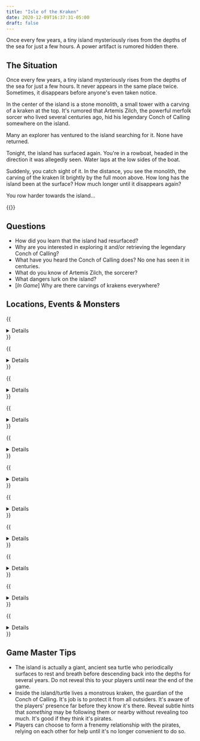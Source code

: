 ```yaml
---
title: "Isle of the Kraken"
date: 2020-12-09T16:37:31-05:00
draft: false
---
```


Once every few years, a tiny island mysteriously rises from the depths of the sea for just a few hours. A power artifact is rumored hidden there.

<div data-toc="In This Adventure"></div>



## The Situation

Once every few years, a tiny island mysteriously rises from the depths of the sea for just a few hours. It never appears in the same place twice. Sometimes, it disappears before anyone's even taken notice.

In the center of the island is a stone monolith, a small tower with a carving of a kraken at the top. It's rumored that Artemis Zilch, the powerful merfolk sorcer who lived several centuries ago, hid his legendary Conch of Calling somewhere on the island.

Many an explorer has ventured to the island searching for it. None have returned.

Tonight, the island has surfaced again. You're in a rowboat, headed in the direction it was allegedly seen. Water laps at the low sides of the boat.

Suddenly, you catch sight of it. In the distance, you see the monolith, the carving of the kraken lit brightly by the full moon above. How long has the island been at the surface? How much longer until it disappears again?

You row harder towards the island...

{{<maps href="">}}



## Questions

- How did you learn that the island had resurfaced?
- Why are you interested in exploring it and/or retrieving the legendary Conch of Calling?
- What have you heard the Conch of Calling does? No one has seen it in centuries.
- What do you know of Artemis Zilch, the sorcerer?
- What dangers lurk on the island?
- [_In Game_] Why are there carvings of krakens everywhere?



## Locations, Events & Monsters

{{<details summary="The Shore." blurb="As you approach the shore, you notice another ship is already moored to a tree. Attached to the mast is a black flag, with a skull-and-crossbones, gently flapping in the breeze." margin="true">}}
- _Events_
	+ A Wisdom Check reveals several pirates who are supposed to be keeping watching sleeping against the trees. If awoken, they'll attack. If the party doesn't notice them, they'll wake up.
- _Monsters_
	+ {{<monster name="Pirate">}}
{{</details>}}

{{<details summary="The Monolith." blurb="Standing about 25' tall, the monolith is the most prominent feature on the tiny island." margin="true">}}
- _Events_
	+ There's a locked door at the base of the monolith, with another carving of a kraken on it. The carving begins pulsing a sea-foam green as you get closer to it.
	+ If the party gets past the door, they'll find a rope ladder leading into tunnels beneath the island.
	+ If it takes more than 2-3 tries to open the door, or if they linger too long, and the pirates are still asleep, they'll wake up and attack.
- _Monsters_
	+ {{<monster name="Pirate">}}
{{</details>}}

{{<details summary="The Hall of Illusions." blurb="Descending the rope ladder into the monolith, you find yourself inside a hallway of ornate, carved stone. Lit candles hang from sconces on both sides of the hallway. The walls are adorned with paintings depicting various scenes." margin="true">}}
- _Events_
	+ If the players inspect the paintings, they'll see a variety of underwater scenes, except one: a painting of a descending stairway with a crab standing at the top of it. On a Wisdom Check, the players will see the crab move, then scurry down the stairs, revealing that the painting can be stepped into and leads further into whatever this place is.
	+ After a short time, candles will begin snuffing themselves out, throwing the hallway into increasing darkness.
	+ Shortly after that, players will feel water trickling past their feet, rising up to their ankles, then their calves, and so on.
{{</details>}}

{{<details summary="Stair Slide." blurb="As you step into the painting, you feel a magical aura sweep over you. Before you is a descending spiral staircase. Though an occasional torch provides some faint light, you can't see the bottom." margin="true">}}
- _Events_
	+ A swarm of bats attack the players as they begin their descent.
	+ About halfway down, the stairs drop flat, creating a slide. Players must succeed on a Dexterity roll or take 2 AD (bludgeoning).
- _Monsters_
	+ {{<monster name="Bat">}}
{{</details>}}

{{<details summary="Shark Fin Lake." blurb="Stepping through an large archway, you enter a massive underground cavern. Before you is a huge subterranean lake. A small rowboat with no oars is tied off on a rock. Torches affixed to the walls cast a purple light high above you. On the other side of the lake is a small stone ledge and giant iron gate in the shape of a kraken." margin="true">}}
- _Events_
	+ If players step into the boat, it will magically begin moving across the lake towards the gate.
	+ The lake is filled with piranha and sharks. About halfway across, the boat will begin to sink. It fully submerges about a three-quarters of the way to the gate.
	+ If the sharks and piranha attack, they will suddenly stop halfway through and abruptly flee the area, almost as if there's something in the water that _they're_ afraid of.
- _Monsters_
	+ {{<monster name="Piranha">}}
	+ {{<monster name="Shark">}}
{{</details>}}

{{<details summary="The Tentacle Gate." blurb="The iron gate before you is massive. About 15' up, the top of the gate is decorated with the head of a kraken. One of it's eyes is a purple gem. The other is an empty spot where one used to be. Iron tentacles twist and weave to form the arms of the gate." margin="true">}}
- _Events_
	+ A Wisdom Check will reveal a pile of ordinary looking rocks in a pile against one wall. Buried among them is a purple gem like the one in the kraken's eye. Putting it back in place will open the gate.
	+ After a short amount of time, ledge they're on begins collapsing into the water.
	+ Shortly after that, the water around them begins bubbling. Lava begins rising up out of the water around them.
	+ Once they make it through, at least one player will feel something tug at their leg. Turning around, they'll find nothing.
	+ The gate will slam shut behind them after they've all entered. Alternatively, you can split the party on either side of the gate.
{{</details>}}

{{<details summary="The Cavern of the Kraken." blurb="Before you is another cavern, about half the size of the previous one, but still quite large, another big lake in the middle. The walls are dotted with tunnel openings.<br><br>High above you, a series of rope bridges connect one opening to the next. Before you, a lone rope bridge leads to one of the tunnels. On a ledge high up on the far side of the cavern, you see it: the Conch of Calling, resting on a pedestal shaped like a kraken. The kraken's eyes pulse green. There's a tunnel entrance behind it." margin="true">}}
- _Events_
	+ The party sees a pirate disappearing into one of the tunnels above. They're a few steps ahead of you!
	+ The rope bridge is wobbly. The water below is filled with sharks and piranhas.
- _Monsters_
	+ {{<monster name="Piranha">}}
	+ {{<monster name="Shark">}}
	+ {{<monster name="Pirate">}}
{{</details>}}

{{<details summary="The Tunnels." blurb="The tunnels are winding and maze-like. Magical candles illuminate the tunnels in a dim green light. Some of the paths are dead-ends. Others bring you back out to the cavern, to one of the high-up rope bridges spanning the lake." margin="true">}}
- _Events_
	+ If Players succeed on a Wisdom Check, they notice a pit trap in the dark tunnels. If they fail to notice it, they must succeed on a Dexterity roll or fall into the pit. It's about 15' deep and filled with spiders, who will attack them.
	+ Stumbling onto a crab nest, a swarm of crabs attacks the party.
	+ A group of pirates, also lost in the tunnels, hears them coming and sets up an ambush. You can completely surprise the party, or have them succeed a Wisdom Check to detect it.
- _Monsters_
	+ {{<monster name="Spider">}}
	+ {{<monster name="Crab">}}
	+ {{<monster name="Pirate">}}
{{</details>}}

{{<details summary="The Conch of Calling." blurb="Stepping out of yet another tunnel, you see it before you: the Conch of Calling. A rope bridge leads from the platform to another tunnel on the opposite wall. The pulsing eyes of the kraken statue grow brighter as you approach." margin="true">}}
- _Events_
	+ As soon as the players remove the Conch from its pedestal, the ground shakes, holes burst from the walls of the cavern, and water begins shooting out of them.
	+ Almost immediately after, the ledge underneath the players begins to crumble and collapse. The kraken statue falls into the water, and sharks instinctively attack it.
	+ As the ledge begins to crumble, pirates emerge from the same tunnel the players came out of, the captain with them this time. If the players don't immediately flee, one of them will try to crab the conch from them.
	+ The roof and walls begin caving in more severely. The entire underground complex seems to be caving in on itself.
	+ If the players rush across the rope bridge, it collapses while they're halfway across (either on its own, or because the pirates cut the rope). On a successful Dexterity roll, they safely make it to the other side anyways. If they fail, the either fall, or hang on to the bridge and need to climb up with a successful Strength roll.
- _Monsters_
	+ {{<monster name="Pirate">}}
	+ {{<monster name="Pirate Captain">}}
{{</details>}}

{{<details summary="The Escape Tunnel." blurb="Rushing into the tunnel, you see further evidence that the entire complex is failing. Water is pooling and swirling around your feet, and appears to be rising. The soft green glow of the torches on the walls is growing dimmer. Bit of tunnel wall have caved in or sprung leaks. Can you make it out in time?" margin="true">}}
- _Events_
	+ After several wrong turns, the players can hear the pirates shouting in hot pursuit. The whole tunnel system is shaking, and it's growing more intense. The water is now up to their ankles and still rising. A group of crabs washes by their feet. A bat swoops by their heads as it flies in the direction they're running.
	+ Suddenly, they hear a scream. On a successful Wisdom Check, they'll see the wall of water. On a failed roll, it catches them by surprise. Chest high and moving fast, the torrent slams into them and pins them _and the pirates_ to a wall where the tunnel splits in two directions. A few crabs crawl over them. A piranha clings fast to one of the pirates fingers. If they succeeded on the Wisdom roll, they're still pushed into the wall but take no damage. If they failed, they take 2 AD (bludgeoning).
	+ On a successful Strength roll, players will be able to push themselves free and get carries with the torrent down the tunnel, which plunges them into darkness as all of the torches snuff out.
- _Monsters_
	+ {{<monster name="Pirate">}}
	+ {{<monster name="Pirate Captain">}}
	+ {{<monster name="Crab">}}
	+ {{<monster name="Piranha">}}
{{</details>}}

{{<details summary="The Open Ocean." blurb="You stop spinning and float, weightless. An eerie silence and faint, dancing light surround you. Opening your eyes, you realize you're in open ocean, about 20' below the surface." margin="true">}}
- _Events_
	+ You see the island sinking down into the depths. Suddenly, a massive flipper emerges from underneath it. The island turns, and you realize the island is the back of a massive sea turtle.
	+ On the surface, you find your boat drifting a few hundred feet away. The pirate ship&mdash;and the pirates&mdash;are nowhere to be found.
{{</details>}}



## Game Master Tips

- The island is actually a giant, ancient sea turtle who periodically surfaces to rest and breath before descending back into the depths for several years. Do not reveal this to your players until near the end of the game.
- Inside the island/turtle lives a monstrous kraken, the guardian of the Conch of Calling. It's job is to protect it from all outsiders. It's aware of the players' presence far before they know it's there. Reveal subtle hints that _something_ may be following them or nearby without revealing too much. It's good if they think it's pirates.
- Players can choose to form a frenemy relationship with the pirates, relying on each other for help until it's no longer convenient to do so.